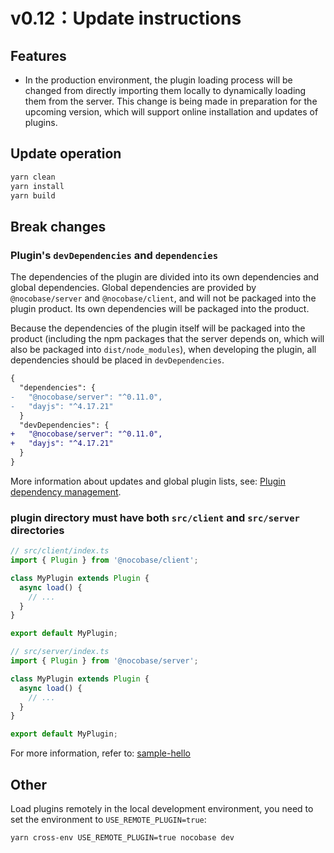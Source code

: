# v0.12：Update instructions

## Features

- In the production environment, the plugin loading process will be changed from directly importing them locally to dynamically loading them from the server. This change is being made in preparation for the upcoming version, which will support online installation and updates of plugins.

## Update operation

```bash
yarn clean
yarn install
yarn build
```

## Break changes

### Plugin's `devDependencies` and `dependencies`

The dependencies of the plugin are divided into its own dependencies and global dependencies. Global dependencies are provided by `@nocobase/server` and `@nocobase/client`, and will not be packaged into the plugin product. Its own dependencies will be packaged into the product.

Because the dependencies of the plugin itself will be packaged into the product (including the npm packages that the server depends on, which will also be packaged into `dist/node_modules`), when developing the plugin, all dependencies should be placed in `devDependencies`.

```diff
{
  "dependencies": {
-   "@nocobase/server": "^0.11.0",
-   "dayjs": "^4.17.21"
  }
  "devDependencies": {
+   "@nocobase/server": "^0.11.0",
+   "dayjs": "^4.17.21"
  }
}
```

More information about updates and global plugin lists, see: [Plugin dependency management](/development/deps).

### plugin directory must have both `src/client` and `src/server` directories

```js
// src/client/index.ts
import { Plugin } from '@nocobase/client';

class MyPlugin extends Plugin {
  async load() {
    // ...
  }
}

export default MyPlugin;
```

```js
// src/server/index.ts
import { Plugin } from '@nocobase/server';

class MyPlugin extends Plugin {
  async load() {
    // ...
  }
}

export default MyPlugin;
```

For more information, refer to: [sample-hello](https://github.com/nocobase/nocobase/tree/main/packages/samples/hello)

## Other

Load plugins remotely in the local development environment, you need to set the environment to `USE_REMOTE_PLUGIN=true`:

```bash
yarn cross-env USE_REMOTE_PLUGIN=true nocobase dev
```
